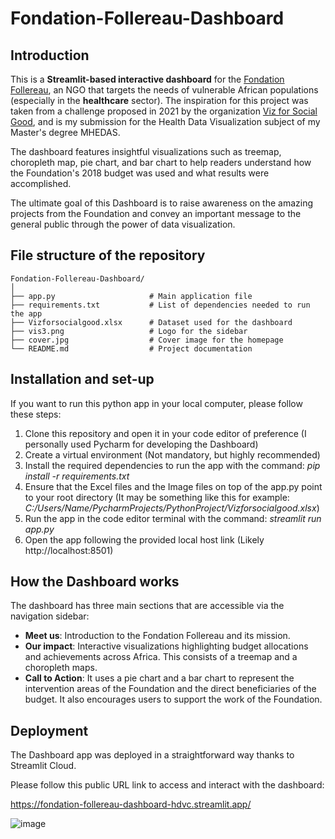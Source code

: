 # Fondation-Follereau-Dashboard

## Introduction
This is a **Streamlit-based interactive dashboard** for the [Fondation Follereau](https://ffl.lu/en/), an NGO that targets the needs of vulnerable African populations (especially in the **healthcare** sector).
The inspiration for this project was taken from a challenge proposed in 2021 by the organization [Viz for Social Good](https://www.vizforsocialgood.com/), and is my submission for the Health Data Visualization subject of my Master's degree MHEDAS.

The dashboard features insightful visualizations such as treemap, choropleth map, pie chart, and bar chart to help readers understand how the Foundation's 2018 budget was used and what results were accomplished.

The ultimate goal of this Dashboard is to raise awareness on the amazing projects from the Foundation and convey an important message to the general public through the power of data visualization. 


## File structure of the repository

```plaintext
Fondation-Follereau-Dashboard/
│
├── app.py                     # Main application file
├── requirements.txt           # List of dependencies needed to run the app
├── Vizforsocialgood.xlsx      # Dataset used for the dashboard
├── vis3.png                   # Logo for the sidebar
├── cover.jpg                  # Cover image for the homepage
└── README.md                  # Project documentation

```

## Installation and set-up
If you want to run this python app in your local computer, please follow these steps:

1. Clone this repository and open it in your code editor of preference (I personally used Pycharm for developing the Dashboard)
2. Create a virtual environment (Not mandatory, but highly recommended)
3. Install the required dependencies to run the app with the command: _pip install -r requirements.txt_
4. Ensure that the Excel files and the Image files on top of the app.py point to your root directory (It may be something like this for example: _C:/Users/Name/PycharmProjects/PythonProject/Vizforsocialgood.xlsx_)
5. Run the app in the code editor terminal with the command: _streamlit run app.py_
6. Open the app following the provided local host link (Likely http://localhost:8501)


## How the Dashboard works
The dashboard has three main sections that are accessible via the navigation sidebar:

- **Meet us**:  Introduction to the Fondation Follereau and its mission.
- **Our impact**: Interactive visualizations highlighting budget allocations and achievements across Africa. This consists of a treemap and a choropleth maps.
- **Call to Action**: It uses a pie chart and a bar chart to represent the intervention areas of the Foundation and the direct beneficiaries of the budget. It also encourages users to support the work of the Foundation.


## Deployment
The Dashboard app was deployed in a straightforward way thanks to Streamlit Cloud.

Please follow this public URL link to access and interact with the dashboard:

https://fondation-follereau-dashboard-hdvc.streamlit.app/

![image](https://github.com/user-attachments/assets/f5ca007c-077c-4db5-8ea7-071b18917200)


